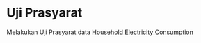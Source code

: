 # Uji Prasyarat

Melakukan Uji Prasyarat data [Household Electricity Consumption](https://www.kaggle.com/datasets/thedevastator/240000-household-electricity-consumption-records)

